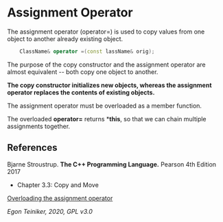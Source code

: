 # Assignment Operator

The assignment operator (operator=) is used to copy values from one object 
to another already existing object.

```C++
    ClassName& operator =(const lassName& orig);
```

The purpose of the copy constructor and the assignment operator are almost 
equivalent -- both copy one object to another. 

**The copy constructor initializes new objects, whereas the assignment operator 
replaces the contents of existing objects.**

The assignment operator must be overloaded as a member function.
	
The overloaded **operator=** returns ***this**, so that we can chain multiple 
assignments together.
	

## References
Bjarne Stroustrup. **The C++ Programming Language.** Pearson 4th Edition 2017
* Chapter 3.3: Copy and Move

[Overloading the assignment operator](https://www.learncpp.com/cpp-tutorial/9-14-overloading-the-assignment-operator/)

*Egon Teiniker, 2020, GPL v3.0*
